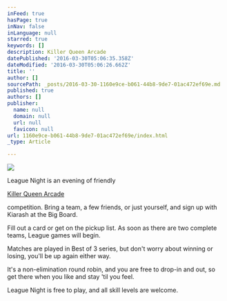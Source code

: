 ```yaml
---
inFeed: true
hasPage: true
inNav: false
inLanguage: null
starred: true
keywords: []
description: Killer Queen Arcade
datePublished: '2016-03-30T05:06:35.358Z'
dateModified: '2016-03-30T05:06:26.662Z'
title: ''
author: []
sourcePath: _posts/2016-03-30-1160e9ce-b061-44b8-9de7-01ac472ef69e.md
published: true
authors: []
publisher:
  name: null
  domain: null
  url: null
  favicon: null
url: 1160e9ce-b061-44b8-9de7-01ac472ef69e/index.html
_type: Article

---
```

![](https://the-grid-user-content.s3-us-west-2.amazonaws.com/f7839510-133e-4f37-9ae4-cc91722e6fb8.jpg)

League Night is an evening of friendly

[Killer Queen Arcade][0]

competition. Bring a team, a few friends, or just yourself, and sign up with Kiarash at the Big Board.

Fill out a card or get on the pickup list. As soon as there are two complete teams, League games will begin.

Matches are played in Best of 3 series, but don't worry about winning or losing, you'll be up again either way.

It's a non-elimination round robin, and you are free to drop-in and out, so get there when you like and stay 'til you feel.

League Night is free to play, and all skill levels are welcome.

[0]: https://www.facebook.com/KillerQueenGame/